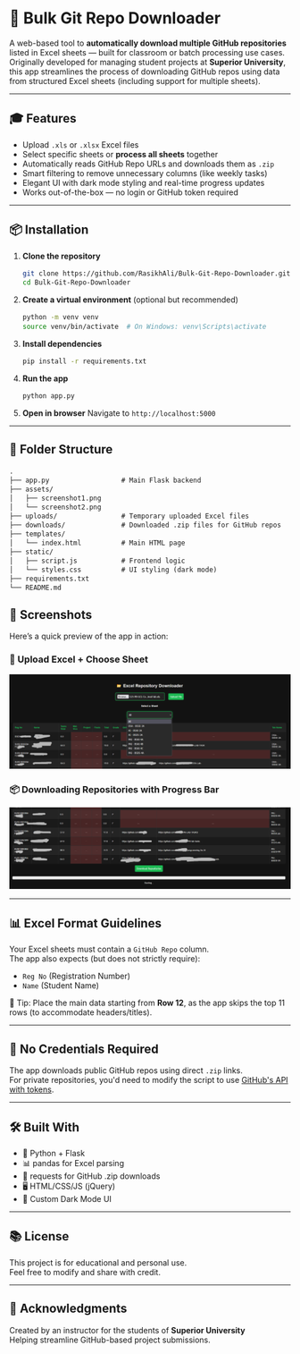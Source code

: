 # 📂 Bulk Git Repo Downloader

A web-based tool to **automatically download multiple GitHub repositories** listed in Excel sheets — built for classroom or batch processing use cases.  
Originally developed for managing student projects at **Superior University**, this app streamlines the process of downloading GitHub repos using data from structured Excel sheets (including support for multiple sheets).

---

## 🎓 Features

- Upload `.xls` or `.xlsx` Excel files
- Select specific sheets or **process all sheets** together
- Automatically reads GitHub Repo URLs and downloads them as `.zip`
- Smart filtering to remove unnecessary columns (like weekly tasks)
- Elegant UI with dark mode styling and real-time progress updates
- Works out-of-the-box — no login or GitHub token required

---

## 📦 Installation

1. **Clone the repository**
   ```bash
   git clone https://github.com/RasikhAli/Bulk-Git-Repo-Downloader.git
   cd Bulk-Git-Repo-Downloader
   ```

2. **Create a virtual environment** (optional but recommended)
   ```bash
   python -m venv venv
   source venv/bin/activate  # On Windows: venv\Scripts\activate
   ```

3. **Install dependencies**
   ```bash
   pip install -r requirements.txt
   ```

4. **Run the app**
   ```bash
   python app.py
   ```

5. **Open in browser**
   Navigate to `http://localhost:5000`

---

## 📁 Folder Structure

```
.
├── app.py                  # Main Flask backend
├── assets/
│   ├── screenshot1.png
│   └── screenshot2.png
├── uploads/                # Temporary uploaded Excel files
├── downloads/              # Downloaded .zip files for GitHub repos
├── templates/
│   └── index.html          # Main HTML page
├── static/
│   ├── script.js           # Frontend logic
│   └── styles.css          # UI styling (dark mode)
├── requirements.txt
└── README.md
```


## 📸 Screenshots

Here’s a quick preview of the app in action:

### 🧾 Upload Excel + Choose Sheet
![Excel Upload](assets/screenshot1.png)

### 📦 Downloading Repositories with Progress Bar
![Repo Download Progress](assets/screenshot2.png)


---

## 📊 Excel Format Guidelines

Your Excel sheets must contain a `GitHub Repo` column.  
The app also expects (but does not strictly require):

- `Reg No` (Registration Number)
- `Name` (Student Name)

🧠 Tip: Place the main data starting from **Row 12**, as the app skips the top 11 rows (to accommodate headers/titles).

---

## 🔐 No Credentials Required

The app downloads public GitHub repos using direct `.zip` links.  
For private repositories, you'd need to modify the script to use [GitHub's API with tokens](https://docs.github.com/en/rest).

---

## 🛠 Built With

- 🐍 Python + Flask
- 📊 pandas for Excel parsing
- 💾 requests for GitHub .zip downloads
- 🖥 HTML/CSS/JS (jQuery)
- 🎨 Custom Dark Mode UI

---

## 📚 License

This project is for educational and personal use.  
Feel free to modify and share with credit.

---

## 🙏 Acknowledgments

Created by an instructor for the students of **Superior University**  
Helping streamline GitHub-based project submissions.
